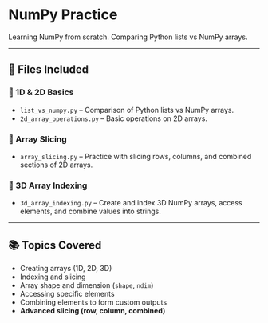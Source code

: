 # NumPy Practice

Learning NumPy from scratch. Comparing Python lists vs NumPy arrays.

---

## 📁 Files Included

### 🔹 1D & 2D Basics
- `list_vs_numpy.py` – Comparison of Python lists vs NumPy arrays.
- `2d_array_operations.py` – Basic operations on 2D arrays.

### 🔹 Array Slicing
- `array_slicing.py` – Practice with slicing rows, columns, and combined sections of 2D arrays.

### 🔹 3D Array Indexing
- `3d_array_indexing.py` – Create and index 3D NumPy arrays, access elements, and combine values into strings.

---

## 📚 Topics Covered
- Creating arrays (1D, 2D, 3D)
- Indexing and slicing
- Array shape and dimension (`shape`, `ndim`)
- Accessing specific elements
- Combining elements to form custom outputs
- **Advanced slicing (row, column, combined)**
